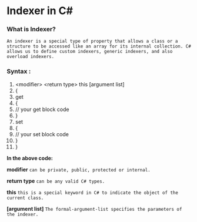 # Indexer in C#

### What is Indexer?
`An indexer is a special type of property that allows a class or a structure to be accessed like an array for its internal collection. C# allows us to define custom indexers, generic indexers, and also overload indexers.`

### Syntax :
<div class="dp-highlighter"> <div class="bar"></div> <ol start="1" class="dp-c"> <li class="alt"><span><span>&lt;modifier&gt;&nbsp;&lt;</span><span class="keyword">return</span><span>&nbsp;type&gt;&nbsp;</span><span class="keyword">this</span><span>&nbsp;[argument&nbsp;list]&nbsp;&nbsp;</span></span></li> <li class=""><span>{&nbsp;&nbsp;</span></li> <li class="alt"><span><span class="keyword">get</span><span>&nbsp;&nbsp;</span></span></li> <li class=""><span>{&nbsp;&nbsp;</span></li> <li class="alt"><span><span class="comment">//&nbsp;your&nbsp;get&nbsp;block&nbsp;code</span><span>&nbsp;&nbsp;</span></span></li> <li class=""><span>}&nbsp;&nbsp;</span></li> <li class="alt"><span><span class="keyword">set</span><span>&nbsp;&nbsp;</span></span></li> <li class=""><span>{&nbsp;&nbsp;</span></li> <li class="alt"><span><span class="comment">//&nbsp;your&nbsp;set&nbsp;block&nbsp;code</span><span>&nbsp;&nbsp;</span></span></li> <li class=""><span>}&nbsp;&nbsp;</span></li> <li class="alt"><span>}&nbsp;&nbsp;</span></li> </ol> </div>

**In the above code:**

**modifier**
`can be private, public, protected or internal.`
 
**return type**
`can be any valid C# types.`
 
**this**
`this is a special keyword in C# to indicate the object of the current class.`
 
**[argument list]**
`The formal-argument-list specifies the parameters of the indexer.`
